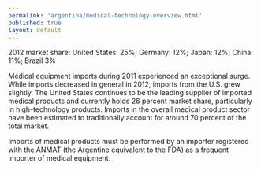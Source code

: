 ```yaml
---
permalink: 'argentina/medical-technology-overview.html'
published: true
layout: default
---
```

2012 market share: United States: 25%; Germany: 12%; Japan: 12%; China: 11%; Brazil 3%

Medical equipment imports during 2011 experienced an exceptional surge. While imports decreased in general in 2012, imports from the U.S. grew slightly. The United States continues to be the leading supplier of imported medical products and currently holds 26 percent market share, particularly in high-technology products. Imports in the overall medical product sector have been estimated to traditionally account for around 70 percent of the total market.

Imports of medical products must be performed by an importer registered with the ANMAT (the Argentine equivalent to the FDA) as a frequent importer of medical equipment.
